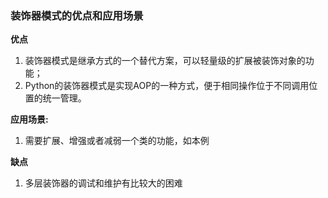 ### 装饰器模式的优点和应用场景
**优点**
1. 装饰器模式是继承方式的一个替代方案，可以轻量级的扩展被装饰对象的功能；
2. Python的装饰器模式是实现AOP的一种方式，便于相同操作位于不同调用位置的统一管理。
   
**应用场景:**
1. 需要扩展、增强或者减弱一个类的功能，如本例
   

**缺点**
1. 多层装饰器的调试和维护有比较大的困难